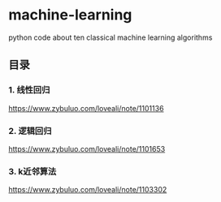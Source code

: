 # machine-learning
python code about ten classical machine learning algorithms

## 目录
### 1. 线性回归   
https://www.zybuluo.com/loveali/note/1101136
### 2. 逻辑回归  
https://www.zybuluo.com/loveali/note/1101653
### 3. k近邻算法
https://www.zybuluo.com/loveali/note/1103302
